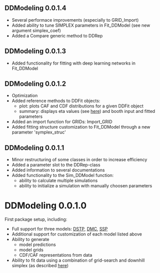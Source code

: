 ## DDModeling 0.0.1.4
* Several performace improvements (especially to GRID_Import)
* Added ability to tune SIMPLEX parameters in Fit_DDModel (see new argument simplex_coef)
* Added a Compare generic method to DDRep

## DDModeling 0.0.1.3
* Added functionality for fitting with deep learning networks in Fit_DDModel

## DDModeling 0.0.1.2
* Optimization
* Added reference methods to DDFit objects:
  * plot: plots CAF and CDF distributions for a given DDFit object
  * summary: displays eta values (see [here](https://doi.org/10.3758/s13428-020-01366-8)) and booth input and fitted parameters
* Added an import function for GRIDs: Import_GRID
* Added fitting structure customization to Fit_DDModel through a new parameter 'symplex_struc'

## DDModeling 0.0.1.1
* Minor restructuring of some classes in order to increase efficiency
* Added a parameter slot to the DDRep-class
* Added information to several documentations
* Added functionality to the Sim_DDModel function:
  * ability to calculate multiple simulations
  * ability to initialize a simulation with manually choosen parameters

# DDModeling 0.0.1.0  
First package setup, including:
* Full support for three models: [DSTP](https://psycnet.apa.org/buy/2010-14834-002), [DMC](https://www.ncbi.nlm.nih.gov/pubmed/25909766), [SSP](https://psycnet.apa.org/record/2011-23986-003)
* Additional support for customization of each model listed above
* Ability to generate 
  * model predictions
  * model grids
  * CDF/CAF representations from data
* Ability to fit data using a combination of grid-search and downhill simplex (as described [here](https://doi.org/10.3758/s13428-020-01366-8))


